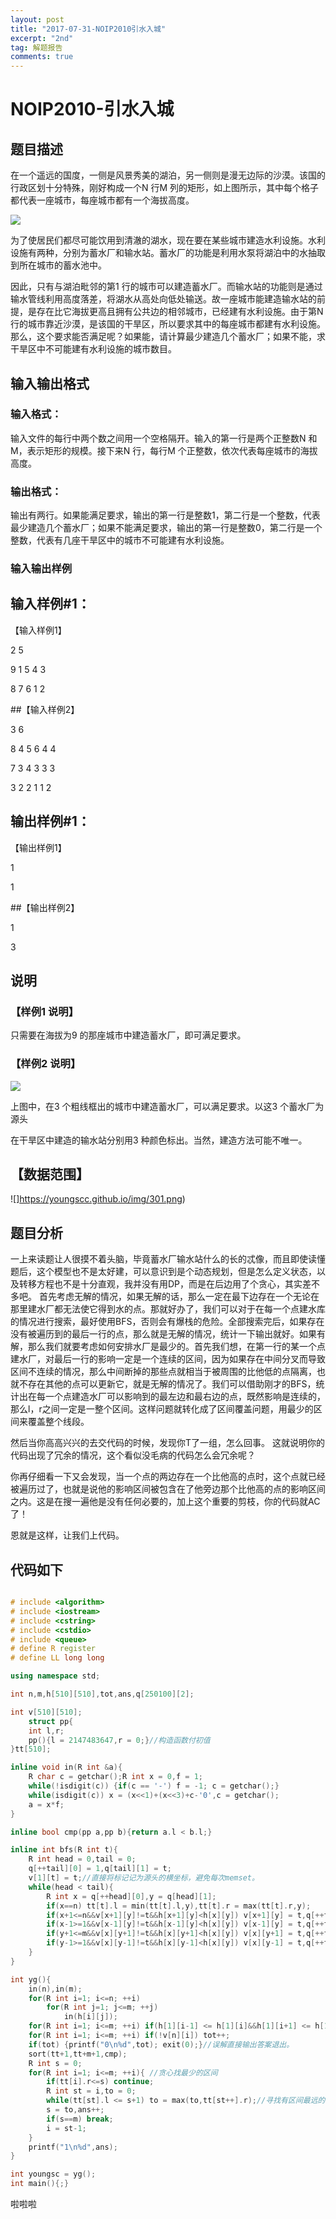 ```yaml
---
layout: post
title: "2017-07-31-NOIP2010引水入城"
excerpt: "2nd"
tag: 解题报告
comments: true
---
```


# NOIP2010-引水入城

## 题目描述

在一个遥远的国度，一侧是风景秀美的湖泊，另一侧则是漫无边际的沙漠。该国的行政区划十分特殊，刚好构成一个N 行M 列的矩形，如上图所示，其中每个格子都代表一座城市，每座城市都有一个海拔高度。

![](https://youngscc.github.io/img/299.png)

为了使居民们都尽可能饮用到清澈的湖水，现在要在某些城市建造水利设施。水利设施有两种，分别为蓄水厂和输水站。蓄水厂的功能是利用水泵将湖泊中的水抽取到所在城市的蓄水池中。

因此，只有与湖泊毗邻的第1 行的城市可以建造蓄水厂。而输水站的功能则是通过输水管线利用高度落差，将湖水从高处向低处输送。故一座城市能建造输水站的前提，是存在比它海拔更高且拥有公共边的相邻城市，已经建有水利设施。由于第N 行的城市靠近沙漠，是该国的干旱区，所以要求其中的每座城市都建有水利设施。那么，这个要求能否满足呢？如果能，请计算最少建造几个蓄水厂；如果不能，求干旱区中不可能建有水利设施的城市数目。

## 输入输出格式

### 输入格式：

输入文件的每行中两个数之间用一个空格隔开。输入的第一行是两个正整数N 和M，表示矩形的规模。接下来N 行，每行M 个正整数，依次代表每座城市的海拔高度。

### 输出格式：

输出有两行。如果能满足要求，输出的第一行是整数1，第二行是一个整数，代表最少建造几个蓄水厂；如果不能满足要求，输出的第一行是整数0，第二行是一个整数，代表有几座干旱区中的城市不可能建有水利设施。

### 输入输出样例

## 输入样例#1：

【输入样例1】

2 5

9 1 5 4 3

8 7 6 1 2

##【输入样例2】

3 6

8 4 5 6 4 4

7 3 4 3 3 3

3 2 2 1 1 2

## 输出样例#1：

【输出样例1】

1

1


##【输出样例2】

1

3



## 说明

### 【样例1 说明】

只需要在海拔为9 的那座城市中建造蓄水厂，即可满足要求。

### 【样例2 说明】

![](https://youngscc.github.io/img/300.png)

上图中，在3 个粗线框出的城市中建造蓄水厂，可以满足要求。以这3 个蓄水厂为源头

在干旱区中建造的输水站分别用3 种颜色标出。当然，建造方法可能不唯一。

## 【数据范围】

![]https://youngscc.github.io/img/301.png)

## 题目分析

一上来读题让人很摸不着头脑，毕竟蓄水厂输水站什么的长的忒像，而且即使读懂题后，这个模型也不是太好建，可以意识到是个动态规划，但是怎么定义状态，以及转移方程也不是十分直观，我并没有用DP，而是在后边用了个贪心，其实差不多吧。
首先考虑无解的情况，如果无解的话，那么一定在最下边存在一个无论在那里建水厂都无法使它得到水的点。那就好办了，我们可以对于在每一个点建水库的情况进行搜索，最好使用BFS，否则会有爆栈的危险。全部搜索完后，如果存在没有被遍历到的最后一行的点，那么就是无解的情况，统计一下输出就好。如果有解，那么我们就要考虑如何安排水厂是最少的。首先我们想，在第一行的某一个点建水厂，对最后一行的影响一定是一个连续的区间，因为如果存在中间分叉而导致区间不连续的情况，那么中间断掉的那些点就相当于被周围的比他低的点隔离，也就不存在其他的点可以更新它，就是无解的情况了。我们可以借助刚才的BFS，统计出在每一个点建造水厂可以影响到的最左边和最右边的点，既然影响是连续的，那么l，r之间一定是一整个区间。这样问题就转化成了区间覆盖问题，用最少的区间来覆盖整个线段。

然后当你高高兴兴的去交代码的时候，发现你T了一组，怎么回事。
这就说明你的代码出现了冗余的情况，这个看似没毛病的代码怎么会冗余呢？

你再仔细看一下又会发现，当一个点的两边存在一个比他高的点时，这个点就已经被遍历过了，也就是说他的影响区间被包含在了他旁边那个比他高的点的影响区间之内。这是在搜一遍他是没有任何必要的，加上这个重要的剪枝，你的代码就AC了！

恩就是这样，让我们上代码。

## 代码如下

```cpp

# include <algorithm>
# include <iostream>
# include <cstring>
# include <cstdio>
# include <queue>
# define R register
# define LL long long

using namespace std;

int n,m,h[510][510],tot,ans,q[250100][2];

int v[510][510];
    struct pp{
    int l,r;
    pp(){l = 2147483647,r = 0;}//构造函数付初值
}tt[510];

inline void in(R int &a){
    R char c = getchar();R int x = 0,f = 1;
    while(!isdigit(c)) {if(c == '-') f = -1; c = getchar();}
    while(isdigit(c)) x = (x<<1)+(x<<3)+c-'0',c = getchar();
    a = x*f;
}

inline bool cmp(pp a,pp b){return a.l < b.l;}

inline int bfs(R int t){
    R int head = 0,tail = 0;
    q[++tail][0] = 1,q[tail][1] = t;
	v[1][t] = t;//直接将标记记为源头的横坐标，避免每次memset。
    while(head < tail){
        R int x = q[++head][0],y = q[head][1];
        if(x==n) tt[t].l = min(tt[t].l,y),tt[t].r = max(tt[t].r,y);
        if(x+1<=n&&v[x+1][y]!=t&&h[x+1][y]<h[x][y]) v[x+1][y] = t,q[++tail][0] = x+1,q[tail][1] = y;//一定要在里打标记，不然会死的很惨。
        if(x-1>=1&&v[x-1][y]!=t&&h[x-1][y]<h[x][y]) v[x-1][y] = t,q[++tail][0] = x-1,q[tail][1] = y;
        if(y+1<=m&&v[x][y+1]!=t&&h[x][y+1]<h[x][y]) v[x][y+1] = t,q[++tail][0] = x,q[tail][1] = y+1;
        if(y-1>=1&&v[x][y-1]!=t&&h[x][y-1]<h[x][y]) v[x][y-1] = t,q[++tail][0] = x,q[tail][1] = y-1;
    }
}

int yg(){
    in(n),in(m);
    for(R int i=1; i<=n; ++i)
        for(R int j=1; j<=m; ++j)
            in(h[i][j]);
    for(R int i=1; i<=m; ++i) if(h[1][i-1] <= h[1][i]&&h[1][i+1] <= h[1][i])  bfs(i);//重要的剪枝
    for(R int i=1; i<=m; ++i) if(!v[n][i]) tot++;
    if(tot) {printf("0\n%d",tot); exit(0);}//误解直接输出答案退出。
    sort(tt+1,tt+m+1,cmp);
    R int s = 0;
    for(R int i=1; i<=m; ++i){ //贪心找最少的区间
        if(tt[i].r<=s) continue;
        R int st = i,to = 0;
        while(tt[st].l <= s+1) to = max(to,tt[st++].r);//寻找有区间最远的区间最优
        s = to,ans++;
        if(s==m) break;
        i = st-1;
    }
    printf("1\n%d",ans);
}

int youngsc = yg();
int main(){;}
```
啦啦啦
